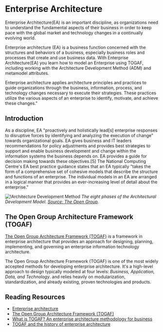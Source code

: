 # Enterprise Architecture

Enterprise Architecture(EA) is an important discipline, as organizations need to understand the fundamental aspects of their business in order to keep pace with the global market and technology changes in a continually evolving world. 

Enterprise architecture (EA) is a business function concerned with the structures and behaviors of a business, especially business roles and processes that create and use business data. With Enterprise Architecture(EA) you learn how to model an Enterprise using TOGAF, including working with the Architecture Development Method (ADM) and metamodel attributes.

Enterprise architecture applies architecture principles and practices to guide organizations through the business, information, process, and technology changes necessary to execute their strategies. These practices utilize the various aspects of an enterprise to identify, motivate, and achieve these changes."

## Introduction

As a discipline, EA "proactively and holistically lead[s] enterprise responses to disruptive forces by identifying and analyzing the execution of change" towards organizational goals. EA gives business and IT leaders recommendations for policy adjustments and provides best strategies to support and enable business development and change within the information systems the business depends on. EA provides a guide for decision making towards these objectives.[5] The National Computing Centre's EA best practice guidance states that an EA typically "takes the form of a comprehensive set of cohesive models that describe the structure and functions of an enterprise. The individual models in an EA are arranged in a logical manner that provides an ever-increasing level of detail about the enterprise."

![!Architecture Development Method](https://github.com/piusnmuhumuza/bootcamp/blob/master/Enterprise%20Architecture/resources/togaf.png "Architecture Development Method") *The eight phases of the Architectural Development Model. [Source: The Open Group](https://www.opengroup.org/togaf).*

## The Open Group Architecture Framework (TOGAF)

[The Open Group Architecture Framework (TOGAF)](https://en.wikipedia.org/wiki/The_Open_Group_Architecture_Framework) is a framework in enterprise architecture that provides an approach for designing, planning, implementing, and governing an enterprise information technology architecture.

The Open Group Architecture Framework (TOGAF) is one of the most widely accepted methods for developing enterprise architecture. It's a high-level approach to design typically modeled at four levels: _Business, Application, Data, and Technology_. and relies heavily on modularization, standardization, and already existing, proven technologies and products.

## Reading Resources

* [Enterprise architecture](https://handwiki.org/wiki/Enterprise_architecture)
* [The Open Group Architecture Framework (TOGAF)](https://www.opengroup.org/togaf)
* [What is TOGAF? An enterprise architecture methodology for business](https://www.cio.com/article/228328/what-is-togaf-an-enterprise-architecture-methodology-for-business.html)
* [TOGAF and the history of enterprise architecture](https://www.redhat.com/architect/togaf)